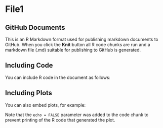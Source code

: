 File1
================

## GitHub Documents

This is an R Markdown format used for publishing markdown documents to
GitHub. When you click the **Knit** button all R code chunks are run and
a markdown file (.md) suitable for publishing to GitHub is generated.

## Including Code

You can include R code in the document as follows:

## Including Plots

You can also embed plots, for example:

Note that the `echo = FALSE` parameter was added to the code chunk to
prevent printing of the R code that generated the plot.
